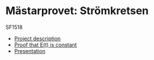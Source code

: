 # Mästarprovet: Strömkretsen
SF1518
* [Project description](https://github.com/haaln/sf1518/blob/master/Projects/Project:%20Stromkretsen/MastarprovHT2020%20Stromkretsen.pdf)
* [Proof that E(t) is constant](https://github.com/haaln/sf1518/blob/master/Projects/Project:%20Stromkretsen/math/Str%C3%B6mkretsen.pdf)
* [Presentation](https://github.com/haaln/sf1518/blob/master/Projects/Project:%20Stromkretsen/presentation/presentation.pdf)

